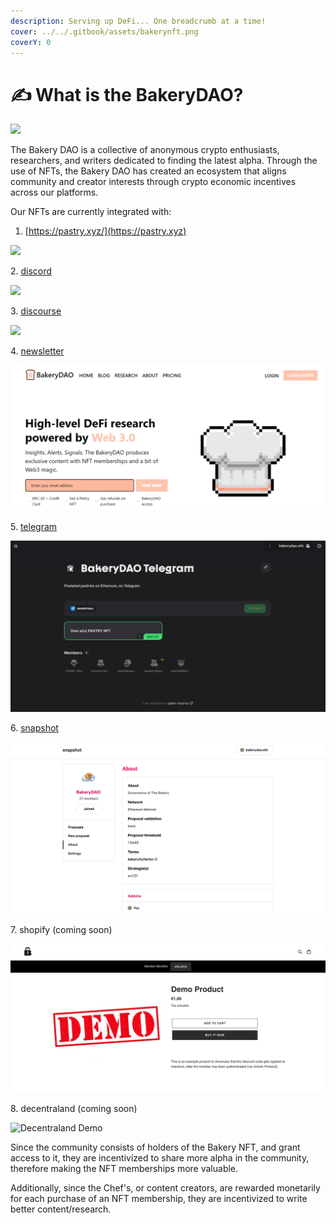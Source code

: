 ```yaml
---
description: Serving up DeFi... One breadcrumb at a time!
cover: ../../.gitbook/assets/bakerynft.png
coverY: 0
---
```


# ✍ What is the BakeryDAO?

![](../../.gitbook/assets/chrome\_LKjKOoybUH.png)

The Bakery DAO is a collective of anonymous crypto enthusiasts, researchers, and writers dedicated to finding the latest alpha. Through the use of NFTs, the Bakery DAO has created an ecosystem that aligns community and creator interests through crypto economic incentives across our platforms.

Our NFTs are currently integrated with:

1. [https://pastry.xyz/](https://pastry.xyz)

![](../../.gitbook/assets/chrome\_zUFigFgSf6.png)

2\. [discord](https://discord.gg/bakerydao)

![](../../.gitbook/assets/Discord\_HeONEga5kD.png)

3\. [discourse](https://bake.community)

![](../../.gitbook/assets/chrome\_F507bXeQ7Y.png)

4\. [newsletter](https://bakerydao.me/newsletter)

![](<../../.gitbook/assets/image (9).png>)

5\. [telegram](https://alpha.guild.xyz/bakerydao-telegram)

![BakeryDAO Telegram](../../.gitbook/assets/tgg.jpg)

6\. [snapshot](https://vote.bakery.fyi/#/)

![BakeryDAO Governance](../../.gitbook/assets/votee.jpg)

7\. shopify (coming soon)

![Demo Shopify](../../.gitbook/assets/demoo.jpg)

8\. decentraland (coming soon)

![Decentraland Demo](../../.gitbook/assets/demooo.gif)

Since the community consists of holders of the Bakery NFT, and grant access to it, they are incentivized to share more alpha in the community, therefore making the NFT memberships more valuable.&#x20;

Additionally, since the Chef's, or content creators, are rewarded monetarily for each purchase of an NFT membership, they are incentivized to write better content/research.&#x20;
